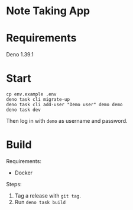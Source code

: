 # Note Taking App

# Requirements

Deno 1.39.1

# Start

```
cp env.example .env
deno task cli migrate-up
deno task cli add-user "Demo user" demo demo
deno task dev
```

Then log in with `demo` as username and password.

# Build

Requirements:

- Docker

Steps:

1. Tag a release with `git tag`.
2. Run `deno task build`
